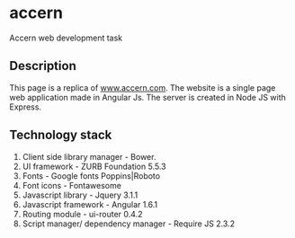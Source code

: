 # accern
Accern web development task
## Description
This page is a replica of www.accern.com.
The website is a single page web application made in Angular Js. The server is created in Node JS with Express.
## Technology stack
1. Client side library manager - Bower.
2. UI framework - ZURB Foundation 5.5.3
3. Fonts - Google fonts Poppins|Roboto
4. Font icons - Fontawesome
5. Javascript library - Jquery 3.1.1
6. Javascript framework - Angular 1.6.1
7. Routing module - ui-router 0.4.2
8. Script manager/ dependency manager - Require JS 2.3.2


